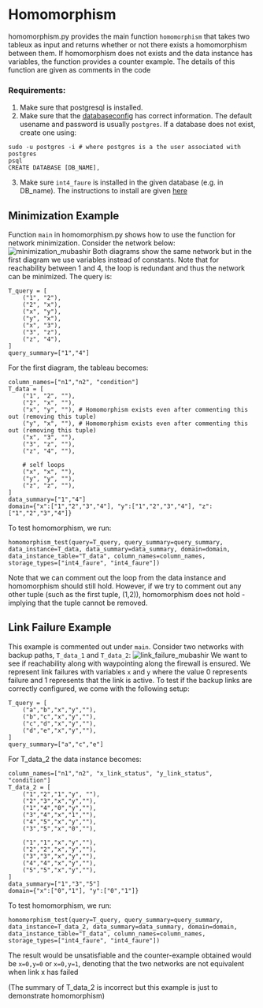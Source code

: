 # Homomorphism
homomorphism.py provides the main function `homomorphism` that takes two tableux as input and returns whether or not there exists a homomorphism between them. If homomorphism does not exists and the data instance has variables, the function provides a counter example. The details of this function are given as comments in the code

### Requirements:
1. Make sure that postgresql is installed.
2. Make sure that the [databaseconfig](https://github.com/ravel-net/pyotr/blob/cleanup/databaseconfig.py) has correct information. The default usename and password is usually `postgres`. If a database does not exist, create one using:
```
sudo -u postgres -i # where postgres is a the user associated with postgres
psql
CREATE DATABASE [DB_NAME],
```
3. Make sure `int4_faure` is installed in the given database (e.g. in DB_name). The instructions to install are given [here](https://github.com/ravel-net/pyotr/blob/cleanup/Backend/storage/dataypes/int_faure/README.md) 

## Minimization Example
Function `main` in homomorphism.py shows how to use the function for network minimization. Consider the network below:
![minimization_mubashir](https://user-images.githubusercontent.com/61048625/180695608-45a47a19-2883-465e-b190-153b9833d4f1.jpeg)
Both diagrams show the same network but in the first diagram we use variables instead of constants. Note that for reachability between 1 and 4, the loop is redundant and thus the network can be minimized.
The query is:
```
T_query = [
	("1", "2"),
	("2", "x"),
	("x", "y"),
	("y", "x"),
	("x", "3"),
	("3", "z"),
	("z", "4"),
]
query_summary=["1","4"] 
```
For the first diagram, the tableau becomes:
```
column_names=["n1","n2", "condition"]
T_data = [
	("1", "2", ""),
	("2", "x", ""),
	("x", "y", ""), # Homomorphism exists even after commenting this out (removing this tuple)
	("y", "x", ""), # Homomorphism exists even after commenting this out (removing this tuple)
	("x", "3", ""),
	("3", "z", ""), 
	("z", "4", ""),

	# self loops
	("x", "x", ""),
	("y", "y", ""),
	("z", "z", ""),
]	
data_summary=["1","4"]
domain={"x":["1","2","3","4"], "y":["1","2","3","4"], "z":["1","2","3","4"]}
```
To test homomorphism, we run:

`homomorphism_test(query=T_query, query_summary=query_summary, data_instance=T_data, data_summary=data_summary, domain=domain, data_instance_table="T_data", column_names=column_names, storage_types=["int4_faure", "int4_faure"])`

Note that we can comment out the loop from the data instance and homomorphism should still hold. However, if we try to comment out any other tuple (such as the first tuple, (1,2)), homomorphism does not hold - implying that the tuple cannot be removed.

## Link Failure Example
This example is commented out under `main`. Consider two networks with backup paths, `T_data_1` and `T_data_2`:
![link_failure_mubashir](https://user-images.githubusercontent.com/61048625/180696588-18a9a44b-b0d7-4491-b1f3-92c19aa8009f.jpeg)
We want to see if reachability along with waypointing along the firewall is ensured. We represent link failures with variables `x` and `y` where the value 0 represents failure and 1 represents that the link is active. To test if the backup links are correctly configured, we come with the following setup:
```
T_query = [
	("a","b","x","y",""),
	("b","c","x","y",""),
	("c","d","x","y",""),
	("d","e","x","y",""),
]
query_summary=["a","c","e"]
```
For T_data_2 the data instance becomes:
```
column_names=["n1","n2", "x_link_status", "y_link_status", "condition"]
T_data_2 = [
	("1","2","1","y", ""),
	("2","3","x","y",""),
	("1","4","0","y",""),
	("3","4","x","1",""),
	("4","5","x","y",""),
	("3","5","x","0",""),

	("1","1","x","y",""),
	("2","2","x","y",""),
	("3","3","x","y",""),
	("4","4","x","y",""),
	("5","5","x","y",""),
]
data_summary=["1","3","5"]
domain={"x":["0","1"], "y":["0","1"]}
```
To test homomorphism, we run:

`homomorphism_test(query=T_query, query_summary=query_summary, data_instance=T_data_2, data_summary=data_summary, domain=domain, data_instance_table="T_data", column_names=column_names, storage_types=["int4_faure", "int4_faure"])`

The result would be unsatisfiable and the counter-example obtained would be `x=0,y=0` or `x=0,y=1`, denoting that the two networks are not equivalent when link x has failed

(The summary of T_data_2 is incorrect but this example is just to demonstrate homomorphism)

